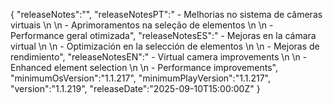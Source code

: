{
  "releaseNotes":"",
  "releaseNotesPT":" - Melhorias no sistema de câmeras virtuais \n \n - Aprimoramentos na seleção de elementos \n \n - Performance geral otimizada",
  "releaseNotesES":" - Mejoras en la cámara virtual \n \n - Optimización en la selección de elementos \n \n - Mejoras de rendimiento",
  "releaseNotesEN":" - Virtual camera improvements \n \n - Enhanced element selection \n \n - Performance improvements",
  "minimumOsVersion":"1.1.217",
  "minimumPlayVersion":"1.1.217",
  "version":"1.1.219",
  "releaseDate":"2025-09-10T15:00:00Z"
}
